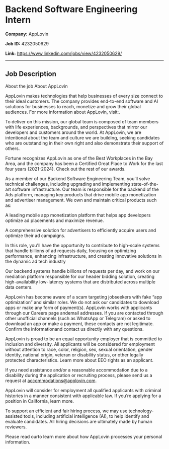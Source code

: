 # Backend Software Engineering Intern

**Company:** AppLovin

**Job ID:** 4232050629

**Link:** https://www.linkedin.com/jobs/view/4232050629/

---

## Job Description

About the job
About AppLovin

AppLovin makes technologies that help businesses of every size connect to their ideal customers. The company provides end-to-end software and AI solutions for businesses to reach, monetize and grow their global audiences. For more information about AppLovin, visit:.

To deliver on this mission, our global team is composed of team members with life experiences, backgrounds, and perspectives that mirror our developers and customers around the world. At AppLovin, we are intentional about the team and culture we are building, seeking candidates who are outstanding in their own right and also demonstrate their support of others.

Fortune recognizes AppLovin as one of the Best Workplaces in the Bay Area, and the company has been a Certified Great Place to Work for the last four years (2021-2024). Check out the rest of our awards.





As a member of our Backend Software Engineering Team, you’ll solve technical challenges, including upgrading and implementing state-of-the-art software infrastructure. Our team is responsible for the backend of the Ads platform, managing key products that drive mobile app monetization and advertiser management. We own and maintain critical products such as:

A leading mobile app monetization platform that helps app developers optimize ad placements and maximize revenue.

A comprehensive solution for advertisers to efficiently acquire users and optimize their ad campaigns.

In this role, you'll have the opportunity to contribute to high-scale systems that handle billions of ad requests daily, focusing on optimizing performance, enhancing infrastructure, and creating innovative solutions in the dynamic ad tech industry

Our backend systems handle billions of requests per day, and work on our mediation platform responsible for our header bidding solution, creating high-availability low-latency systems that are distributed across multiple data centers.













AppLovin has become aware of a scam targeting jobseekers with fake “app optimization” and similar roles. We do not ask our candidates to download apps or make any form of payment(s). AppLovin works with applicants through our Careers page andemail addresses. If you are contacted through other unofficial channels (such as WhatsApp or Telegram) or asked to download an app or make a payment, these contacts are not legitimate. Confirm the informationand contact us directly with any questions.

AppLovin is proud to be an equal opportunity employer that is committed to inclusion and diversity. All applicants will be considered for employment without attention to race, color, religion, sex, sexual orientation, gender identity, national origin, veteran or disability status, or other legally protected characteristics. Learn more about EEO rights as an applicant.

If you need assistance and/or a reasonable accommodation due to a disability during the application or recruiting process, please send us a request at accommodations@applovin.com.

AppLovin will consider for employment all qualified applicants with criminal histories in a manner consistent with applicable law. If you’re applying for a position in California, learn more.

To support an efficient and fair hiring process, we may use technology-assisted tools, including artificial intelligence (AI), to help identify and evaluate candidates. All hiring decisions are ultimately made by human reviewers.

Please read ourto learn more about how AppLovin processes your personal information.
